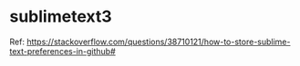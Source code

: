 # sublimetext3

Ref: https://stackoverflow.com/questions/38710121/how-to-store-sublime-text-preferences-in-github#
